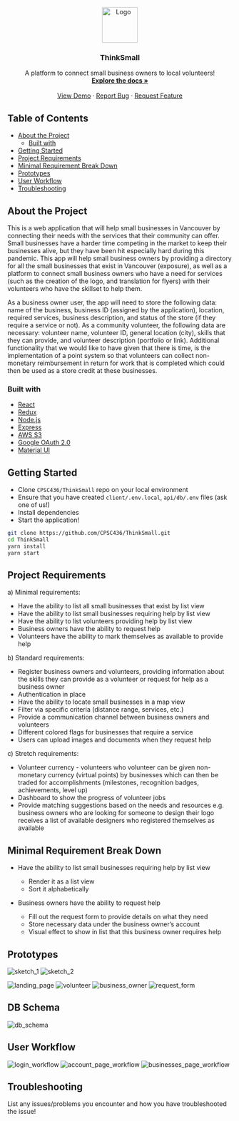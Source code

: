 <p align="center">
  <a href="https://github.com/othneildrew/Best-README-Template">
    <img src="screenshots/logo.png" alt="Logo" width="80" height="80">
  </a>

  <h3 align="center">ThinkSmall</h3>

  <p align="center">
    A platform to connect small business owners to local volunteers!
    <br />
    <a href="https://github.com/CPSC436/ThinkSmall"><strong>Explore the docs »</strong></a>
    <br />
    <br />
    <a href="https://github.com/CPSC436/ThinkSmall">View Demo</a>
    ·
    <a href="https://github.com/CPSC436/ThinkSmall/issues">Report Bug</a>
    ·
    <a href="https://github.com/CPSC436/ThinkSmall/issues">Request Feature</a>
  </p>
</p>

## Table of Contents

* [About the Project](#about-the-project)
  * [Built with](#built-with)
* [Getting Started](#getting-started)
* [Project Requirements](#project-requirements)
* [Minimal Requirement Break Down](#minimal-requirement-break-down)
* [Prototypes](#prototypes)
* [User Workflow](#user-workflow)
* [Troubleshooting](#troubleshooting)

## About the Project

This is a web application that will help small businesses in Vancouver by connecting their needs with the services that their community can offer. Small businesses have a harder time competing in the market to keep their businesses alive, but they have been hit especially hard during this pandemic. This app will help small business owners by providing a directory for all the small businesses that exist in Vancouver (exposure), as well as a platform to connect small business owners who have a need for services (such as the creation of the logo, and translation for flyers) with their volunteers who have the skillset to help them.

As a business owner user, the app will need to store the following data: name of the business, business ID (assigned by the application), location, required services, business description, and status of the store (if they require a service or not). As a community volunteer, the following data are necessary: volunteer name, volunteer ID, general location (city), skills that they can provide, and volunteer description (portfolio or link). Additional functionality that we would like to have given that there is time, is the implementation of a point system so that volunteers can collect non-monetary reimbursement in return for work that is completed which could then be used as a store credit at these businesses.

### Built with
* [React](https://reactjs.org/)
* [Redux](https://redux.js.org/)
* [Node.js](https://nodejs.org/)
* [Express](https://expressjs.com/)
* [AWS S3](https://aws.amazon.com/s3/)
* [Google OAuth 2.0](https://developers.google.com/identity/protocols/oauth2)
* [Material UI](https://material-ui.com/)

## Getting Started

* Clone `CPSC436/ThinkSmall` repo on your local environment
* Ensure that you have created `client/.env.local`, `api/db/.env` files (ask one of us!)
* Install dependencies
* Start the application!

```bash
git clone https://github.com/CPSC436/ThinkSmall.git
cd ThinkSmall
yarn install
yarn start
```

## Project Requirements

a) Minimal requirements:

- Have the ability to list all small businesses that exist by list view 
- Have the ability to list small businesses requiring help by list view 
- Have the ability to list volunteers providing help by list view 
- Business owners have the ability to request help
- Volunteers have the ability to mark themselves as available to provide help
 
b) Standard requirements:

- Register business owners and volunteers, providing information about the skills they can provide as a volunteer or request for help as a business owner
- Authentication in place
- Have the ability to locate small businesses in a map view
- Filter via specific criteria (distance range, services, etc.)
- Provide a communication channel between business owners and volunteers
- Different colored flags for businesses that require a service
- Users can upload images and documents when they request help

c) Stretch requirements:

- Volunteer currency - volunteers who volunteer can be given non-monetary currency (virtual points) by businesses which can then be traded for accomplishments (milestones, recognition badges, achievements, level up)
- Dashboard to show the progress of volunteer jobs 
- Provide matching suggestions based on the needs and resources e.g. business owners who are looking for someone to design their logo receives a list of available designers who registered themselves as available

## Minimal Requirement Break Down

- Have the ability to list small businesses requiring help by list view 
	- Render it as a list view
  - Sort it alphabetically
  
- Business owners have the ability to request help
	- Fill out the request form to provide details on what they need
  - Store necessary data under the business owner’s account
  - Visual effect to show in list that this business owner requires help
  
## Prototypes

![sketch_1]
![sketch_2]

![landing_page]
![volunteer]
![business_owner]
![request_form]

## DB Schema

![db_schema]

## User Workflow

![login_workflow]
![account_page_workflow]
![businesses_page_workflow]

## Troubleshooting
List any issues/problems you encounter and how you have troubleshooted the issue!

[landing_page]: screenshots/landing_page.png
[volunteer]: screenshots/ui_for_volunteer__list_view.png
[business_owner]: screenshots/ui_for_business_owner__list_view.png
[request_form]: screenshots/request_form.png
[sketch_1]: screenshots/sketch_1.jpg
[sketch_2]: screenshots/sketch_2.jpg
[db_schema]: screenshots/db_schema.png
[login_workflow]: screenshots/login_workflow.png
[account_page_workflow]: screenshots/account_page_workflow.png
[businesses_page_workflow]: screenshots/businesses_page_workflow.png




